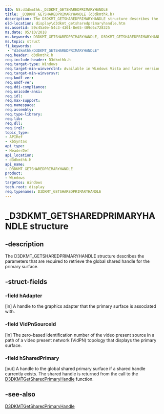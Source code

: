 ```yaml
---
UID: NS:d3dkmthk._D3DKMT_GETSHAREDPRIMARYHANDLE
title: _D3DKMT_GETSHAREDPRIMARYHANDLE (d3dkmthk.h)
description: The D3DKMT_GETSHAREDPRIMARYHANDLE structure describes the parameters that are required to retrieve the global shared handle for the primary surface.
old-location: display\d3dkmt_getsharedprimaryhandle.htm
ms.assetid: 59c45a0e-54c3-4301-8e65-409d6c728325
ms.date: 05/10/2018
ms.keywords: D3DKMT_GETSHAREDPRIMARYHANDLE, D3DKMT_GETSHAREDPRIMARYHANDLE structure [Display Devices], OpenGL_Structs_322563d8-5546-4b10-bd74-101f3ffb633a.xml, _D3DKMT_GETSHAREDPRIMARYHANDLE, d3dkmthk/D3DKMT_GETSHAREDPRIMARYHANDLE, display.d3dkmt_getsharedprimaryhandle
ms.topic: struct
f1_keywords:
 - "d3dkmthk/D3DKMT_GETSHAREDPRIMARYHANDLE"
req.header: d3dkmthk.h
req.include-header: D3dkmthk.h
req.target-type: Windows
req.target-min-winverclnt: Available in Windows Vista and later versions of the Windows operating systems.
req.target-min-winversvr: 
req.kmdf-ver: 
req.umdf-ver: 
req.ddi-compliance: 
req.unicode-ansi: 
req.idl: 
req.max-support: 
req.namespace: 
req.assembly: 
req.type-library: 
req.lib: 
req.dll: 
req.irql: 
topic_type:
- APIRef
- kbSyntax
api_type:
- HeaderDef
api_location:
- d3dkmthk.h
api_name:
- D3DKMT_GETSHAREDPRIMARYHANDLE
product:
- Windows
targetos: Windows
tech.root: display
req.typenames: D3DKMT_GETSHAREDPRIMARYHANDLE
---
```


# _D3DKMT_GETSHAREDPRIMARYHANDLE structure


## -description


The D3DKMT_GETSHAREDPRIMARYHANDLE structure describes the parameters that are required to retrieve the global shared handle for the primary surface.


## -struct-fields




### -field hAdapter

[in] A handle to the graphics adapter that the primary surface is associated with.


### -field VidPnSourceId

[in] The zero-based identification number of the video present source in a path of a video present network (VidPN) topology that displays the primary surface.


### -field hSharedPrimary

[out] A handle to the global shared primary surface if a shared handle currently exists. The shared handle is returned from the call to the <a href="https://docs.microsoft.com/windows-hardware/drivers/ddi/content/d3dkmthk/nf-d3dkmthk-d3dkmtgetsharedprimaryhandle">D3DKMTGetSharedPrimaryHandle</a> function.


## -see-also




<a href="https://docs.microsoft.com/windows-hardware/drivers/ddi/content/d3dkmthk/nf-d3dkmthk-d3dkmtgetsharedprimaryhandle">D3DKMTGetSharedPrimaryHandle</a>
 

 

